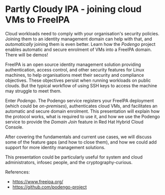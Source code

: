 # Partly Cloudy IPA - joining cloud VMs to FreeIPA

Cloud workloads need to comply with your organisation's security
policies.  Joining them to an identity management domain can help
with that, and *automatically* joining them is even better.  Learn
how the *Podengo* project enables automatic and secure enrolment of
VMs into a FreeIPA domain.  There will be demos!

FreeIPA is an open source identity management solution providing
authentication, access control, and other security features for
Linux machines, to help organisations meet their security and
compliance objectives.  These objectives persist when running
workloads on public clouds.  But the typical workflow of using SSH
keys to access the machine may struggle to meet them.

Enter *Podengo*.  The Podengo service registers your FreeIPA
deployment (which could be *on-premises*), authenticates cloud VMs,
and facilitates an automatic and secure domain enrolment.  This
presentation will explain how the protocol works, what is required
to use it, and how we use the Podengo service to provide the *Domain
Join* feature in Red Hat Hybrid Cloud Console.

After covering the fundamentals and current use cases, we will
discuss some of the feature gaps (and how to close them), and how we
could add support for more identity management solutions.

This presentation could be particularly useful for system and cloud
administrators, infosec people, and the cryptography-curious.

References:

- https://www.freeipa.org/
- https://github.com/podengo-project

